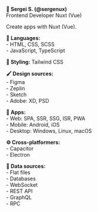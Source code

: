 **🙂 Sergei S. (@sergenux)**  
Frontend Developer Nuxt (Vue)

Create apps with Nuxt (Vue).

**🔣 Languages:**  
\- HTML, CSS, SCSS  
\- JavaScript, TypeScript  

**🎨 Styling:** Tailwind CSS

**🖌 Design sources:**  
\- Figma  
\- Zeplin  
\- Sketch  
\- Adobe: XD, PSD  

**📱️ Apps:**  
\- Web: SPA, SSR, SSG, ISR, PWA  
\- Mobile: Android, iOS  
\- Desktop: Windows, Linux, macOS

**⚙️ Cross-platformers:**  
\- Capacitor  
\- Electron

**🔌 Data sources:**  
\- Flat files  
\- Databases  
\- WebSocket  
\- REST API  
\- GraphQL  
\- RPC
